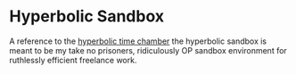 # Hyperbolic Sandbox

A reference to the [hyperbolic time chamber](https://dragonball.fandom.com/wiki/Hyperbolic_Time_Chamber) the hyperbolic sandbox is meant to be my take no prisoners, ridiculously OP sandbox environment for ruthlessly efficient freelance work.

